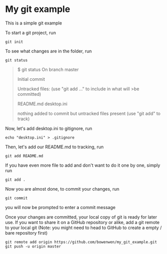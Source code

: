 # My git example

This is a simple git example

To start a git project, run

`git init`

To see what changes are in the folder, run

`git status`


>$ git status
>On branch master
>
>Initial commit
>
>Untracked files:
>  (use "git add <file>..." to include in what will >be committed)
>
>README.md
>desktop.ini
>
>nothing added to commit but untracked files present (use "git add" to track)
>

Now, let's add desktop.ini to gitignore, run

`echo "desktop.ini" > .gitignore`

Then, let's add our README.md to tracking, run

`git add README.md`

If you have even more file to add and don't want to do it one by one, simply run

`git add .`

Now you are almost done, to commit your changes, run

`git commit`

you will now be prompted to enter a commit message

Once your changes are committed, your local copy of git is ready for later use. If you want to share it on a GitHub repository or alike, add a git remote to your local git (Note: you might need to head to GitHub to create a empty / bare repository first)

`git remote add origin https://github.com/bowenwen/my_git_example.git`
`git push -u origin master`


